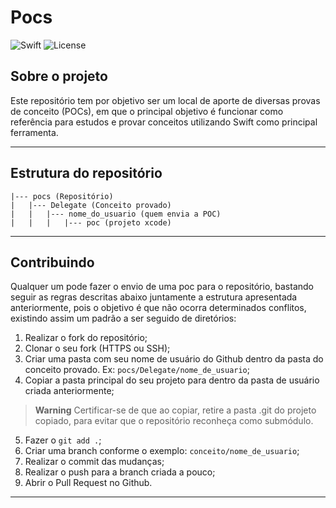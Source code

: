 <!-- Title -->
# Pocs

 ![Swift](https://img.shields.io/badge/swift-F54A2A?style=for-the-badge&logo=swift&logoColor=white) ![License](https://img.shields.io/github/license/academyIFCE/pocs?style=for-the-badge)
<!-- Description -->
## Sobre o projeto

Este repositório tem por objetivo ser um local de aporte de diversas provas de conceito (POCs), em que o principal objetivo é funcionar como referência para estudos e provar conceitos utilizando Swift como principal ferramenta.

---
<!-- Struct -->
## Estrutura do repositório
```
|--- pocs (Repositório)
|   |--- Delegate (Conceito provado)
|   |   |--- nome_do_usuario (quem envia a POC)
|   |   |   |--- poc (projeto xcode)

```
---
<!-- Contributing -->
## Contribuindo

Qualquer um pode fazer o envio de uma poc para o repositório, bastando seguir as regras descritas abaixo juntamente a estrutura apresentada anteriormente, pois o objetivo é que não ocorra determinados conflitos, existindo assim um padrão a ser seguido de diretórios:

1. Realizar o fork do repositório;
2. Clonar o seu fork (HTTPS ou SSH);
3. Criar uma pasta com seu nome de usuário do Github dentro da pasta do conceito provado. Ex: `pocs/Delegate/nome_de_usuario`;
4. Copiar a pasta principal do seu projeto para dentro da pasta de usuário criada anteriormente;
> **Warning**
> Certificar-se de que ao copiar, retire a pasta .git do projeto copiado, para evitar que o repositório reconheça como submódulo.
5. Fazer o `git add .`;
6. Criar uma branch conforme o exemplo: `conceito/nome_de_usuario`;
7. Realizar o commit das mudanças;
8. Realizar o push para a branch criada a pouco;
9. Abrir o Pull Request no Github.

---







